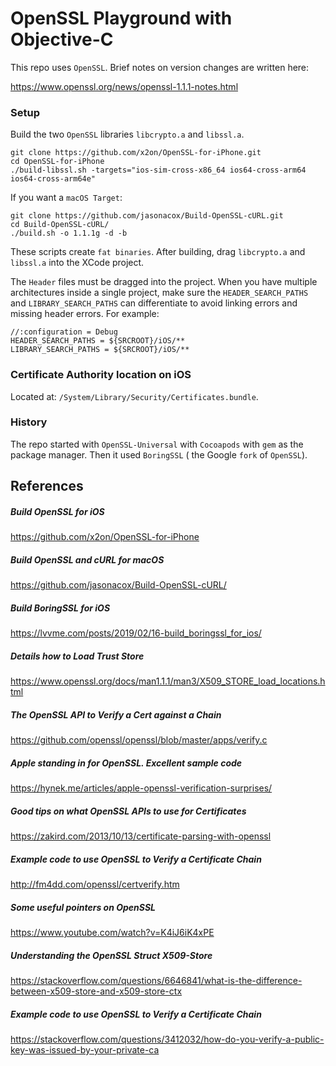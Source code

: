 # OpenSSL Playground with Objective-C
This repo uses `OpenSSL`.  Brief notes on version changes are written here:

https://www.openssl.org/news/openssl-1.1.1-notes.html

### Setup
Build the two `OpenSSL` libraries `libcrypto.a` and `libssl.a`.

```
git clone https://github.com/x2on/OpenSSL-for-iPhone.git
cd OpenSSL-for-iPhone
./build-libssl.sh -targets="ios-sim-cross-x86_64 ios64-cross-arm64 ios64-cross-arm64e"
```
If you want a `macOS Target`:
```
git clone https://github.com/jasonacox/Build-OpenSSL-cURL.git
cd Build-OpenSSL-cURL/
./build.sh -o 1.1.1g -d -b
```

These scripts create `fat binaries`.  After building, drag `libcrypto.a` and `libssl.a` into the XCode project.

The `Header` files must be dragged into the project.  When you have multiple architectures inside a single project, make sure the `HEADER_SEARCH_PATHS` and `LIBRARY_SEARCH_PATHS` can differentiate to avoid linking errors and missing header errors.  For example:

```
//:configuration = Debug
HEADER_SEARCH_PATHS = ${SRCROOT}/iOS/**
LIBRARY_SEARCH_PATHS = ${SRCROOT}/iOS/**
```


### Certificate Authority location on iOS
Located at: `/System/Library/Security/Certificates.bundle`.

### History
The repo started with `OpenSSL-Universal` with `Cocoapods` with `gem` as the package manager.  Then it used `BoringSSL` ( the Google `fork` of `OpenSSL`).

## References
##### Build OpenSSL for iOS
https://github.com/x2on/OpenSSL-for-iPhone
##### Build OpenSSL and cURL for macOS
https://github.com/jasonacox/Build-OpenSSL-cURL/
##### Build BoringSSL for iOS
https://lvvme.com/posts/2019/02/16-build_boringssl_for_ios/
##### Details how to Load Trust Store
https://www.openssl.org/docs/man1.1.1/man3/X509_STORE_load_locations.html
##### The OpenSSL API to Verify a Cert against a Chain
https://github.com/openssl/openssl/blob/master/apps/verify.c
##### Apple standing in for OpenSSL. Excellent sample code
https://hynek.me/articles/apple-openssl-verification-surprises/
##### Good tips on what OpenSSL APIs to use for Certificates
https://zakird.com/2013/10/13/certificate-parsing-with-openssl
##### Example code to use OpenSSL to Verify a Certificate Chain
http://fm4dd.com/openssl/certverify.htm
##### Some useful pointers on OpenSSL
https://www.youtube.com/watch?v=K4iJ6iK4xPE
##### Understanding the OpenSSL Struct X509-Store
https://stackoverflow.com/questions/6646841/what-is-the-difference-between-x509-store-and-x509-store-ctx
##### Example code to use OpenSSL to Verify a Certificate Chain
https://stackoverflow.com/questions/3412032/how-do-you-verify-a-public-key-was-issued-by-your-private-ca
